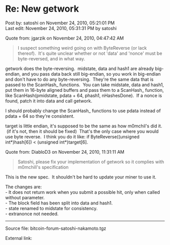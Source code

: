 # Re: New getwork

Post by: satoshi on November 24, 2010, 05:21:01 PM<br>
Last edit: November 24, 2010, 05:31:31 PM by satoshi

Quote from: jgarzik on November 24, 2010, 04:47:42 AM

> I suspect something weird going on with ByteReverse (or lack thereof). &nbsp;It's quite unclear whether or not 'data' and 'nonce' must be byte-reversed, and in what way.

getwork does the byte-reversing. &nbsp;midstate, data and hash1 are already big-endian, and you pass data back still big-endian, so you work in big-endian and don't have to do any byte-reversing. &nbsp;They're the same data that is passed to the ScanHash_ functions. &nbsp;You can take midstate, data and hash1, put them in 16-byte aligned buffers and pass them to a ScanHash_ function, like ScanHash(pmidstate, pdata + 64, phash1, nHashesDone). &nbsp;If a nonce is found, patch it into data and call getwork.

I should probably change the ScanHash_ functions to use pdata instead of pdata + 64 so they're consistent.

target is little endian, it's supposed to be the same as how m0mchil's did it. &nbsp;(if it's not, then it should be fixed) &nbsp;That's the only case where you would use byte reverse. &nbsp;I think you do it like: if ByteReverse((unsigned int\*)hash\[6\]) < (unsigned int\*)target\[6\].

Quote from: DiabloD3 on November 24, 2010, 11:31:11 AM

> Satoshi, please fix your implementation of getwork so it complies with m0mchill's specification

This is the new spec. &nbsp;It shouldn't be hard to update your miner to use it.

The changes are:<br>
\- It does not return work when you submit a possible hit, only when called without parameter.<br>
\- The block field has been split into data and hash1.<br>
\- state renamed to midstate for consistency.<br>
\- extranonce not needed.

---

Source file: bitcoin-forum-satoshi-nakamoto.tgz

External link:
